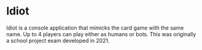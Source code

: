 # Idiot
Idiot is a console application that mimicks the card game with the same name. Up to 4 players can play either as humans or bots. This was originally a school project exam developed in 2021.
